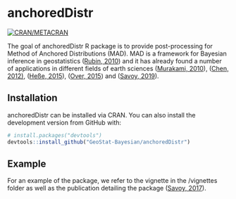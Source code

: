 
<!-- README.md is generated from README.Rmd. Please edit that file -->

# anchoredDistr

<!-- badges: start -->

[![CRAN/METACRAN](https://img.shields.io/cran/v/anchoredDistr)](https://cran.r-project.org/web/packages/anchoredDistr/index.html)
<!-- badges: end -->

The goal of anchoredDistr R package is to provide post-processing for
Method of Anchored Distributions (MAD). MAD is a framework for Bayesian
inference in geostatistics
([Rubin, 2010](https://doi.org/10.1029/2009wr008799)) and it has already
found a number of applications in different fields of earth sciences
([Murakami, 2010](https://doi.org/10.5194/hess-14-1989-2010)),
([Chen, 2012)](https://doi.org/10.1029/2011wr010675),
([Heße, 2015](https://doi.org/10.1016/j.jhydrol.2015.09.067)),
([Over, 2015](https://doi.org/10.1002/2014WR015252)) and
([Savoy, 2019](https://doi.org/10.1007/s00477-019-01697-9)).

## Installation

anchoredDistr can be installed via CRAN. You can also install the
development version from GitHub with:

``` r
# install.packages("devtools")
devtools::install_github("GeoStat-Bayesian/anchoredDistr")
```

## Example

For an example of the package, we refer to the vignette in the
/vignettes folder as well as the publication detailing the package
([Savoy, 2017](https://doi.org/10.32614/RJ-2017-034)).
